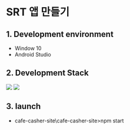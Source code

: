 # SRT 앱 만들기


## 1. Development environment

- Window 10
- Android Studio

## 2. Development Stack

<img src="https://img.shields.io/badge/XML-red">
<img src="https://img.shields.io/badge/JAVA-white">

## 3. launch

- cafe-casher-site\cafe-casher-site>npm start
